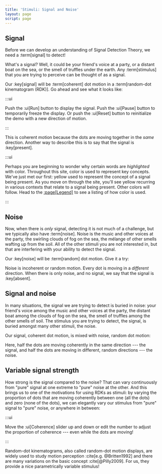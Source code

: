 ```yaml
---
title: 'Stimuli: Signal and Noise'
layout: page
script: page
---
```


## Signal

Before we can develop an understanding of Signal Detection Theory, we need a :term[signal] to
detect!

What's a signal? Well, it could be your friend's voice at a party, or a distant boat on the sea, or
the smell of truffles under the earth. Any :term[stimulus] that you are trying to perceive can be
thought of as a signal.

Our :key[signal] will be :term[coherent] dot motion in a :term[random-dot kinematogram (RDK)]. Go
ahead and see what it looks like:

<sdt-example-human>
  <detectable-control run pause reset></detectable-control>
  <rdk-task count="100" coherence="1" trials="1" probability="1" duration="Infinity"
    wait="0" iti="0"></rdk-task>
</sdt-example-human>

:::ui

Push the :ui[Run] button to display the signal. Push the :ui[Pause] button to temporarily freeze the
display. Or push the :ui[Reset] button to reinitialize the demo with a new direction of motion.

:::

This is coherent motion because the dots are moving together in the *same* direction. Another way to
describe this is to say that the signal is :key[present].

:::ui

Perhaps you are beginning to wonder why certain words are *highlighted* with color. Throughout this
site, color is used to represent key concepts. We've just met our first: yellow used to represent
the concept of a signal being present. As you move on through the site, you'll see yellow recurring
in various contexts that relate to a signal being present. Other colors will follow. Head to the
[:page[Legend]](legend.html) to see a listing of how color is used.

:::

## Noise

Now, when there is *only* signal, detecting it is not much of a challenge, but we typically also
have :term[noise]. Noise is the music and other voices at the party, the swirling clouds of fog on
the sea, the mélange of other smells wafting up from the soil. All of the other stimuli you are not
interested in, but that are interfering with your ability to detect the signal.

Our :key[noise] will be :term[random] dot motion. Give it a try:

<sdt-example-human>
  <detectable-control run pause reset></detectable-control>
  <rdk-task count="100" coherence="0" trials="1" probability="1" duration="Infinity"
    wait="0" iti="0"></rdk-task>
</sdt-example-human>

Noise is incoherent or random motion. Every dot is moving in a *different* direction. When there is
only noise, and no signal, we say that the signal is :key[absent].

## Signal and noise

In many situations, the signal we are trying to detect is buried in noise: your friend's voice among
the music and other voices at the party, the distant boat among the clouds of fog on the sea, the
smell of truffles among the other smells of soil. The stimulus you are trying to detect, the signal,
is buried amongst many other stimuli, the noise.

Our signal, coherent dot motion, is mixed with noise, random dot motion:

<sdt-example-human>
  <detectable-control run pause reset></detectable-control>
  <rdk-task count="100" coherence="0.5" trials="1" probability="1" duration="Infinity"
    wait="0" iti="0"></rdk-task>
</sdt-example-human>

Here, half the dots are moving coherently in the same direction --- the signal, and half the dots
are moving in different, random directions --- the noise.

## Variable signal strength

How strong is the signal compared to the noise? That can vary continuously from "pure" signal at one
extreme to "pure" noise at the other. And this brings us to one of the motivations for using RDKs as
stimuli: by varying the proportion of dots that are moving coherently between one (all the dots) and
zero (none of the dots), we can elegantly vary our stimulus from "pure" signal to "pure" noise, or
anywhere in between:

<sdt-example-human>
  <detectable-control run pause reset coherence="0.5"></detectable-control>
  <rdk-task count="100" coherence="0.5" trials="1" probability="1" duration="Infinity"
    wait="0" iti="0"></rdk-task>
</sdt-example-human>

:::ui

Move the :ui[Coherence] slider up and down or edit the number to adjust the proportion of coherence
--- even while the dots are moving!

:::

Random-dot kinematograms, also called random-dot motion displays, are widely used to study
motion perception :cite[e.g. @Britten1992] and there are many variations on the basic concept
:cite[@Pilly2009]. For us, they provide a nice parametrically variable stimulus!
